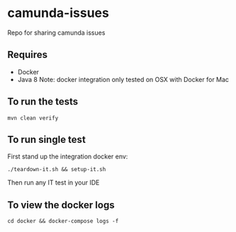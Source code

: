 # camunda-issues
Repo for sharing camunda issues

## Requires
- Docker
- Java 8
Note: docker integration only tested on OSX with Docker for Mac

## To run the tests
```
mvn clean verify
```

## To run single test
First stand up the integration docker env:
```
./teardown-it.sh && setup-it.sh
```
Then run any IT test in your IDE

## To view the docker logs
```
cd docker && docker-compose logs -f
```
